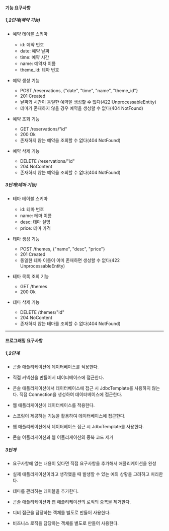 #### 기능 요구사항
##### 1,2단계(예약 기능)
- 예약 테이블 스키마
  - id: 예약 번호
  - date: 예약 날짜
  - time: 예약 시간
  - name: 예약자 이름
  - theme_id: 테마 번호

- 예약 생성 기능
  - POST /reservations, {"date", "time", "name", "theme_id"}
  - 201 Created
  - 날짜와 시간이 동일한 예약을 생성할 수 없다(422 UnprocessableEntity)
  - 테마가 존재하지 않을 경우 예약을 생성할 수 없다(404 NotFound)

- 예약 조회 기능
  - GET /reservations/"id" 
  - 200 Ok
  - 존재하지 않는 예약을 조회할 수 없다(404 NotFound)

- 예약 삭제 기능
  - DELETE /reservations/"id"
  - 204 NoContent
  - 존재하지 않는 예약을 조회할 수 없다(404 NotFound)

##### 3단계(테마 기능)
- 테마 테이블 스키마
  - id: 테마 번호
  - name: 테마 이름
  - desc: 테마 설명
  - price: 테마 가격

- 테마 생성 기능
  - POST /themes, {"name", "desc", "price"}
  - 201 Created
  - 동일한 테마 이름이 이미 존재하면 생성할 수 없다(422 UnprocessableEntity)
  
- 테마 목록 조회 기능
  - GET /themes
  - 200 Ok

- 테마 삭제 기능
  - DELETE /themes/"id"
  - 204 NoContent
  - 존재하지 않는 테마를 조회할 수 없다(404 NotFound)

---

#### 프로그래밍 요구사항
##### 1,2단계
- 콘솔 애플리케이션에 데이터베이스를 적용한다.
- 직접 커넥션을 만들어서 데이터베이스에 접근한다.
- 콘솔 애플리케이션에서 데이터베이스에 접근 시 JdbcTemplate를 사용하지 않는다. 직접 Connection을 생성하여 데이터베이스에 접근한다.

- 웹 애플리케이션에 데이터베이스를 적용한다.
- 스프링이 제공하는 기능을 활용하여 데이터베이스에 접근한다.
- 웹 애플리케이션에서 데이터베이스 접근 시 JdbcTemplate를 사용한다.

- 콘솔 어플리케이션과 웹 어플리케이션의 중복 코드 제거

##### 3단계
- 요구사항에 없는 내용이 있다면 직접 요구사항을 추가해서 애플리케이션을 완성
- 실제 애플리케이션이라고 생각했을 때 발생할 수 있는 예외 상황을 고려하고 처리한다.

- 테마를 관리하는 테이블을 추가한다.
- 콘솔 애플리케이션과 웹 애플리케이션의 로직의 중복을 제거한다.
- 디비 접근을 담당하는 객체를 별도로 만들어 사용한다.
- 비즈니스 로직을 담당하는 객체를 별도로 만들어 사용한다.
